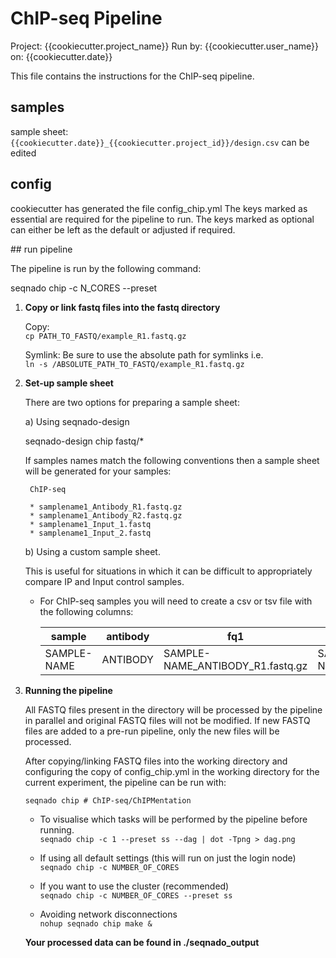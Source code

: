 # ChIP-seq Pipeline
Project: {{cookiecutter.project_name}}
Run by: {{cookiecutter.user_name}}
on: {{cookiecutter.date}}

This file contains the instructions for the ChIP-seq pipeline.

## samples

sample sheet: `{{cookiecutter.date}}_{{cookiecutter.project_id}}/design.csv` can be edited

## config

cookiecutter has generated the file config_chip.yml
The keys marked as essential are required for the pipeline to run.
The keys marked as optional can either be left as the default or adjusted if required.

## run pipeline

The pipeline is run by the following command:

seqnado chip -c N_CORES --preset 


1. **Copy or link fastq files into the fastq directory**

    Copy:  
    ```cp PATH_TO_FASTQ/example_R1.fastq.gz```

    Symlink: Be sure to use the absolute path for symlinks i.e.  
        ```ln -s /ABSOLUTE_PATH_TO_FASTQ/example_R1.fastq.gz ```  

1. **Set-up sample sheet**

    There are two options for preparing a sample sheet:

    a) Using seqnado-design

    seqnado-design chip fastq/* 


    If samples names match the following conventions then a sample sheet will be generated for your samples:

        ChIP-seq

        * samplename1_Antibody_R1.fastq.gz
        * samplename1_Antibody_R2.fastq.gz
        * samplename1_Input_1.fastq
        * samplename1_Input_2.fastq

    b) Using a custom sample sheet. 

    This is useful for situations in which it can be difficult to appropriately compare IP and Input control samples. 

    * For ChIP-seq samples you will need to create a csv or tsv file with the following columns:

        | sample      | antibody | fq1                              | fq2                              | control              |
        |-------------|----------|----------------------------------|----------------------------------|----------------------|
        | SAMPLE-NAME | ANTIBODY | SAMPLE-NAME_ANTIBODY_R1.fastq.gz | SAMPLE-NAME_ANTIBODY_R2.fastq.gz | CONTROL_SAMPLE_Input |



1. **Running the pipeline**

    All FASTQ files present in the directory will be processed by the pipeline in parallel and
    original FASTQ files will not be modified. If new FASTQ files are added to a pre-run pipeline,
    only the new files will be processed.

    After copying/linking FASTQ files into the working directory and configuring the copy of
    config_chip.yml in the working directory for the current experiment, the pipeline can be run with:

    ```
    seqnado chip # ChIP-seq/ChIPMentation
    ```

    * To visualise which tasks will be performed by the pipeline before running.  
    ```seqnado chip -c 1 --preset ss --dag | dot -Tpng > dag.png```

    * If using all default settings (this will run on just the login node)  
    ```seqnado chip -c NUMBER_OF_CORES```

    * If you want to use the cluster (recommended)  
    ```seqnado chip -c NUMBER_OF_CORES --preset ss```

    * Avoiding network disconnections  
    ```nohup seqnado chip make &```

    **Your processed data can be found in ./seqnado_output**
